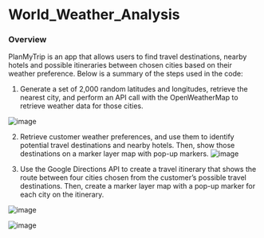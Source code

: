 # World_Weather_Analysis

### Overview
PlanMyTrip is an app that allows users to find travel destinations, nearby hotels and possible itineraries between chosen cities based on their weather preference. Below is a summary of the steps used in the code: 

1. Generate a set of 2,000 random latitudes and longitudes, retrieve the nearest city, and perform an API call with the OpenWeatherMap to retrieve weather data for those cities.

 ![image](https://user-images.githubusercontent.com/79415699/112777387-2506a100-9010-11eb-8fa0-91127f4ccd56.png)

2. Retrieve customer weather preferences, and use them to identify potential travel destinations and nearby hotels. Then, show those destinations on a marker layer map with pop-up markers.
![image](https://user-images.githubusercontent.com/79415699/112777474-52534f00-9010-11eb-9411-9eeaca5e48de.png)

3. Use the Google Directions API to create a travel itinerary that shows the route between four cities chosen from the customer’s possible travel destinations. Then, create a marker layer map with a pop-up marker for each city on the itinerary.

![image](https://user-images.githubusercontent.com/79415699/112777509-6e56f080-9010-11eb-93e6-89f11ac461cc.png)


![image](https://user-images.githubusercontent.com/79415699/112777569-8d558280-9010-11eb-80dc-1b0eb77b6ef7.png)
